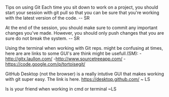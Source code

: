 Tips on using Git
Each time you sit down to work on a project, you should start your session with git pull so that you can be sure that you're working with the latest version of the code. -- SR

At the end of the session, you should make sure to commit any important changes you've made. However, you should only push changes that you are sure do not break the system. -- SR

Using the terminal when working with Git reps. might be confusing at times, here are are links to some GUI's are think might be usefull.(SM): -http://gitx.laullon.com/ -http://www.sourcetreeapp.com/ -https://code.google.com/p/tortoisegit/

GitHub Desktop (not the browser) is a really intutive GUI that makes working with git super easy. The link is here. https://desktop.github.com/ ~ LS

ls is your friend when working in cmd or terminal ~LS 
